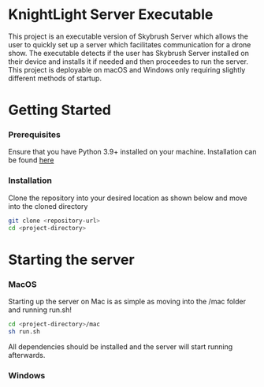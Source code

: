 # KnightLight Server Executable

This project is an executable version of Skybrush Server which allows the user to quickly set up a server which facilitates communication for a drone show. The executable detects if the user has Skybrush Server installed on their device and installs it if needed and then proceedes to run the server. This project is deployable on macOS and Windows only requiring slightly different methods of startup.

# Getting Started

### Prerequisites
Ensure that you have Python 3.9+ installed on your machine. Installation can be found [here](https://www.python.org/downloads/)

### Installation
Clone the repository into your desired location as shown below and move into the cloned directory
```bash
git clone <repository-url>
cd <project-directory>
```

# Starting the server
### MacOS
Starting up the server on Mac is as simple as moving into the /mac folder and running run.sh!
```bash
cd <project-directory>/mac
sh run.sh
```
All dependencies should be installed and the server will start running afterwards.

### Windows
